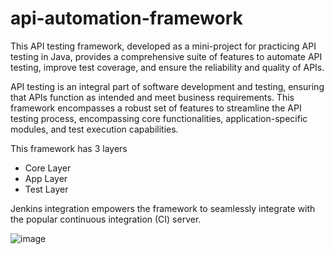 # api-automation-framework
This API testing framework, developed as a mini-project for practicing API testing in Java, provides a comprehensive suite of features to automate API testing, improve test coverage, and ensure the reliability and quality of APIs.

API testing is an integral part of software development and testing, ensuring that APIs function as intended and meet business requirements. This framework encompasses a robust set of features to streamline the API testing process, encompassing core functionalities, application-specific modules, and test execution capabilities.

This framework has 3 layers 

- Core Layer
- App Layer
- Test Layer

Jenkins integration empowers the framework to seamlessly integrate with the popular continuous integration (CI) server.

![image](https://github.com/sksingh329/api-automation-framework/assets/7951441/c4e70fe5-66ae-4fce-9bd2-0296c352d4a3)


